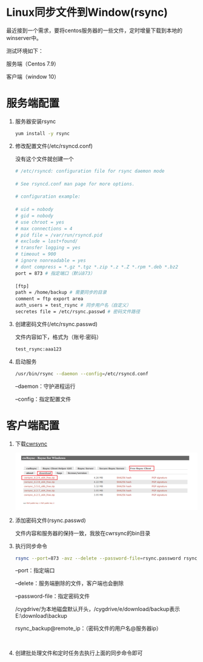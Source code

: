 # Linux同步文件到Window(rsync)

最近接到一个需求，要将centos服务器的一些文件，定时增量下载到本地的winserver中。

测试环境如下：

服务端（Centos 7.9）

客户端（window 10）

# 服务端配置

1. 服务器安装rsync

    ```bash
    yum install -y rsync
    ```
2. 修改配置文件(/etc/rsyncd.conf)

    没有这个文件就创建一个

    ```bash
    # /etc/rsyncd: configuration file for rsync daemon mode

    # See rsyncd.conf man page for more options.

    # configuration example:

    # uid = nobody
    # gid = nobody
    # use chroot = yes
    # max connections = 4
    # pid file = /var/run/rsyncd.pid
    # exclude = lost+found/
    # transfer logging = yes
    # timeout = 900
    # ignore nonreadable = yes
    # dont compress = *.gz *.tgz *.zip *.z *.Z *.rpm *.deb *.bz2
    port = 873 # 指定端口（默认873）

    [ftp]
    path = /home/backup # 需要同步的目录
    comment = ftp export area
    auth_users = test_rsync # 同步用户名（自定义）
    secretes file = /etc/rsync.passwd # 密码文件路径
    ```
3. 创建密码文件(/etc/rsync.passwd)

    文件内容如下，格式为（账号:密码）

    ```bash
    test_rsync:aaa123
    ```
4. 启动服务

    ```bash
    /usr/bin/rsync --daemon --config=/etc/rsyncd.conf
    ```

    –daemon：守护进程运行

    –config：指定配置文件

# 客户端配置

1. 下载[cwrsync](https://www.itefix.net/cwrsync)

    ![Untitled](assets/network-asset-47753b50d4b28a9845bc4381bd844a56-20241214140404-qob7777.png)​
2. 添加密码文件(rsync.passwd)

    文件内容和服务器的保持一致，我放在cwrsync的bin目录
3. 执行同步命令

    ```bash
    rsync --port=873 -avz --delete --password-file=rsync.password rsync_backup@remote_ip::ftp /cygdrive/e/download/backup
    ```
    –port：指定端口

    –delete：服务端删除的文件，客户端也会删除

    –password-file：指定密码文件

    /cygdrive/为本地磁盘默认开头，/cygdrive/e/download/backup表示E:\\download\\backup

    rsync\_backup@remote\_ip：（密码文件的用户名@服务器ip）

    ‍
4. 创建批处理文件和定时任务去执行上面的同步命令即可
